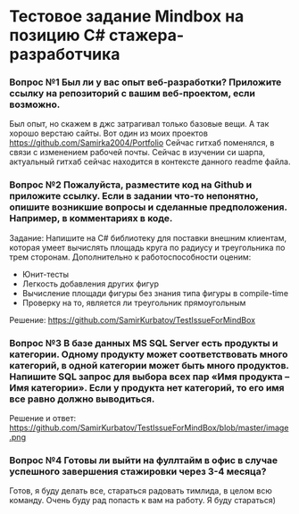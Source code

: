   # Тестовое задание Mindbox на позицию С# стажера-разработчика
  ### Вопрос №1 Был ли у вас опыт веб-разработки? Приложите ссылку на репозиторий с вашим веб-проектом, если возможно.
  Был опыт, но скажем в джс затрагивал только базовые вещи. А так хорошо верстаю сайты. Вот один из моих проектов https://github.com/Samirka2004/Portfolio Сейчас гитхаб поменялся, в связи с изменением рабочей почты. Сейчас в изучении си шарпа, актуальный гитхаб сейчас находится в контексте данного readme файла.
  ### Вопрос №2 Пожалуйста, разместите код на Github и приложите ссылку. Если в задании что-то непонятно, опишите возникшие вопросы и сделанные предположения. Например, в комментариях в коде.
  Задание:
Напишите на C# библиотеку для поставки внешним клиентам, которая умеет вычислять площадь круга по радиусу и треугольника по трем сторонам. Дополнительно к работоспособности оценим:
- Юнит-тесты
- Легкость добавления других фигур
- Вычисление площади фигуры без знания типа фигуры в compile-time
- Проверку на то, является ли треугольник прямоугольным


Решение: https://github.com/SamirKurbatov/TestIssueForMindBox
 ### Вопрос №3 В базе данных MS SQL Server есть продукты и категории. Одному продукту может соответствовать много категорий, в одной категории может быть много продуктов. Напишите SQL запрос для выбора всех пар «Имя продукта – Имя категории». Если у продукта нет категорий, то его имя все равно должно выводиться.
Решение и ответ: https://github.com/SamirKurbatov/TestIssueForMindBox/blob/master/image.png
 
 ### Вопрос №4 Готовы ли выйти на фуллтайм в офис в случае успешного завершения стажировки через 3-4 месяца?
 Готов, я буду делать все, стараться радовать тимлида, в целом всю команду. Очень буду рад попасть к вам на работу. Я буду стараться)


